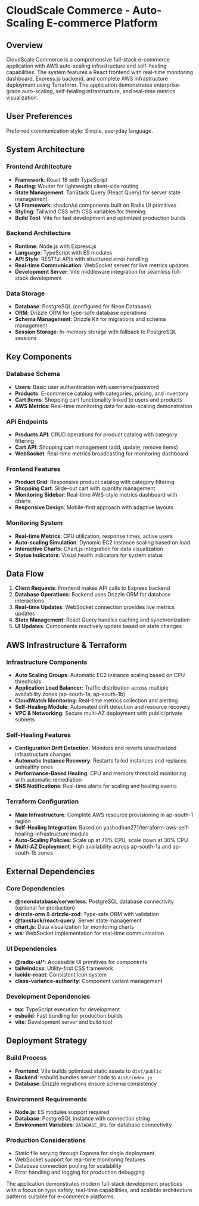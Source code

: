 # CloudScale Commerce - Auto-Scaling E-commerce Platform

## Overview

CloudScale Commerce is a comprehensive full-stack e-commerce application with AWS auto-scaling infrastructure and self-healing capabilities. The system features a React frontend with real-time monitoring dashboard, Express.js backend, and complete AWS infrastructure deployment using Terraform. The application demonstrates enterprise-grade auto-scaling, self-healing infrastructure, and real-time metrics visualization.

## User Preferences

Preferred communication style: Simple, everyday language.

## System Architecture

### Frontend Architecture
- **Framework**: React 18 with TypeScript
- **Routing**: Wouter for lightweight client-side routing
- **State Management**: TanStack Query (React Query) for server state management
- **UI Framework**: shadcn/ui components built on Radix UI primitives
- **Styling**: Tailwind CSS with CSS variables for theming
- **Build Tool**: Vite for fast development and optimized production builds

### Backend Architecture
- **Runtime**: Node.js with Express.js
- **Language**: TypeScript with ES modules
- **API Style**: RESTful APIs with structured error handling
- **Real-time Communication**: WebSocket server for live metrics updates
- **Development Server**: Vite middleware integration for seamless full-stack development

### Data Storage
- **Database**: PostgreSQL (configured for Neon Database)
- **ORM**: Drizzle ORM for type-safe database operations
- **Schema Management**: Drizzle Kit for migrations and schema management
- **Session Storage**: In-memory storage with fallback to PostgreSQL sessions

## Key Components

### Database Schema
- **Users**: Basic user authentication with username/password
- **Products**: E-commerce catalog with categories, pricing, and inventory
- **Cart Items**: Shopping cart functionality linked to users and products
- **AWS Metrics**: Real-time monitoring data for auto-scaling demonstration

### API Endpoints
- **Products API**: CRUD operations for product catalog with category filtering
- **Cart API**: Shopping cart management (add, update, remove items)
- **WebSocket**: Real-time metrics broadcasting for monitoring dashboard

### Frontend Features
- **Product Grid**: Responsive product catalog with category filtering
- **Shopping Cart**: Slide-out cart with quantity management
- **Monitoring Sidebar**: Real-time AWS-style metrics dashboard with charts
- **Responsive Design**: Mobile-first approach with adaptive layouts

### Monitoring System
- **Real-time Metrics**: CPU utilization, response times, active users
- **Auto-scaling Simulation**: Dynamic EC2 instance scaling based on load
- **Interactive Charts**: Chart.js integration for data visualization
- **Status Indicators**: Visual health indicators for system status

## Data Flow

1. **Client Requests**: Frontend makes API calls to Express backend
2. **Database Operations**: Backend uses Drizzle ORM for database interactions
3. **Real-time Updates**: WebSocket connection provides live metrics updates
4. **State Management**: React Query handles caching and synchronization
5. **UI Updates**: Components reactively update based on state changes

## AWS Infrastructure & Terraform

### Infrastructure Components
- **Auto Scaling Groups**: Automatic EC2 instance scaling based on CPU thresholds
- **Application Load Balancer**: Traffic distribution across multiple availability zones (ap-south-1a, ap-south-1b)
- **CloudWatch Monitoring**: Real-time metrics collection and alerting
- **Self-Healing Module**: Automated drift detection and resource recovery
- **VPC & Networking**: Secure multi-AZ deployment with public/private subnets

### Self-Healing Features
- **Configuration Drift Detection**: Monitors and reverts unauthorized infrastructure changes
- **Automatic Instance Recovery**: Restarts failed instances and replaces unhealthy ones
- **Performance-Based Healing**: CPU and memory threshold monitoring with automatic remediation
- **SNS Notifications**: Real-time alerts for scaling and healing events

### Terraform Configuration
- **Main Infrastructure**: Complete AWS resource provisioning in ap-south-1 region
- **Self-Healing Integration**: Based on yashodhan271/terraform-aws-self-healing-infrastructure module
- **Auto-Scaling Policies**: Scale up at 70% CPU, scale down at 30% CPU
- **Multi-AZ Deployment**: High availability across ap-south-1a and ap-south-1b zones

## External Dependencies

### Core Dependencies
- **@neondatabase/serverless**: PostgreSQL database connectivity (optional for production)
- **drizzle-orm** & **drizzle-zod**: Type-safe ORM with validation
- **@tanstack/react-query**: Server state management
- **chart.js**: Data visualization for monitoring charts
- **ws**: WebSocket implementation for real-time communication

### UI Dependencies
- **@radix-ui/***: Accessible UI primitives for components
- **tailwindcss**: Utility-first CSS framework
- **lucide-react**: Consistent icon system
- **class-variance-authority**: Component variant management

### Development Dependencies
- **tsx**: TypeScript execution for development
- **esbuild**: Fast bundling for production builds
- **vite**: Development server and build tool

## Deployment Strategy

### Build Process
- **Frontend**: Vite builds optimized static assets to `dist/public`
- **Backend**: esbuild bundles server code to `dist/index.js`
- **Database**: Drizzle migrations ensure schema consistency

### Environment Requirements
- **Node.js**: ES modules support required
- **Database**: PostgreSQL instance with connection string
- **Environment Variables**: `DATABASE_URL` for database connectivity

### Production Considerations
- Static file serving through Express for single deployment
- WebSocket support for real-time monitoring features
- Database connection pooling for scalability
- Error handling and logging for production debugging

The application demonstrates modern full-stack development practices with a focus on type safety, real-time capabilities, and scalable architecture patterns suitable for e-commerce platforms.